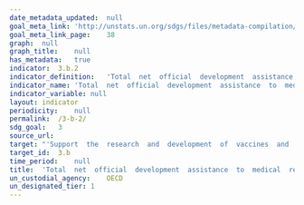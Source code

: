```yaml
---	
date_metadata_updated:	null
goal_meta_link:	'http://unstats.un.org/sdgs/files/metadata-compilation/Metadata-Goal-3.pdf'
goal_meta_link_page:	38
graph:	null
graph_title:	null
has_metadata:	true
indicator:	3.b.2
indicator_definition:	'Total  net  official  development  assistance  (ODA)  to  the  medical  research  (purpose  code  12182)  and  basic  health  (code  122)  sectors.  Data  expressed  in  US  dollars  at  the  average  annual  exchange  rate.'
indicator_name:	'Total  net  official  development  assistance  to  medical  research  and  basic  health  sectors'
indicator_variable:	null
layout:	indicator
periodicity:	null
permalink:	/3-b-2/
sdg_goal:	3
source_url:	
target:	"'Support  the  research  and  development  of  vaccines  and  medicines  for  the  communicable  and  non-communicable  diseases  that  primarily  affect  developing  countries,  provide  access  to  affordable  essential  medicines  and  vaccines,  in  accordance  with  the  Doha  Declaration  on  the  TRIPS  Agreement  and  Public  Health,  which  affirms  the  right  of  developing  countries  to  use  to  the  full  the  provisions  in  the  Agreement  on  TradeRelated  Aspects  of  Intellectual  Property  Rights  regarding  flexibilities  to  protect  public  health,  and,  in  particular,  provide  access  to  medicines  for  all.'"
target_id:	3.b
time_period:	null
title:	'Total  net  official  development  assistance  to  medical  research  and  basic  health  sectors'
un_custodial_agency:	OECD
un_designated_tier:	1
---	
```

